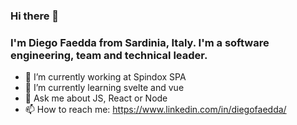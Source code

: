 ### Hi there 👋 
### I'm Diego Faedda from Sardinia, Italy. I'm a software engineering, team and technical leader.

- 🔭 I’m currently working at Spindox SPA
- 🌱 I’m currently learning svelte and vue
- 💬 Ask me about JS, React or Node
- 📫 How to reach me: https://www.linkedin.com/in/diegofaedda/

<!--
**diegofaedda/diegofaedda** is a ✨ _special_ ✨ repository because its `README.md` (this file) appears on your GitHub profile.

Here are some ideas to get you started:

- 🔭 I’m currently working on ...
- 🌱 I’m currently learning ...
- 👯 I’m looking to collaborate on ...
- 🤔 I’m looking for help with ...
- 💬 Ask me about ...
- 📫 How to reach me: ...
- 😄 Pronouns: ...
- ⚡ Fun fact: ...
-->
